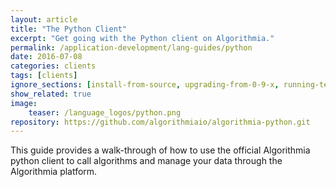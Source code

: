 ```yaml
---
layout: article
title: "The Python Client"
excerpt: "Get going with the Python client on Algorithmia."
permalink: /application-development/lang-guides/python
date: 2016-07-08
categories: clients
tags: [clients]
ignore_sections: [install-from-source, upgrading-from-0-9-x, running-tests]
show_related: true
image:
    teaser: /language_logos/python.png
repository: https://github.com/algorithmiaio/algorithmia-python.git
---
```


This guide provides a walk-through of how to use the official Algorithmia python client to call algorithms and manage your data
through the Algorithmia platform.